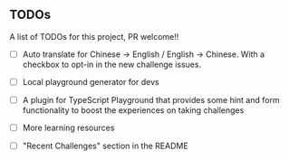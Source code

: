 ## TODOs

A list of TODOs for this project, PR welcome!!

- [ ] Auto translate for Chinese -> English / English -> Chinese. With a checkbox to opt-in in the new challenge issues.

- [ ] Local playground generator for devs

- [ ] A plugin for TypeScript Playground that provides some hint and form functionality to boost the experiences on taking challenges

- [ ] More learning resources

- [ ] "Recent Challenges" section in the README

